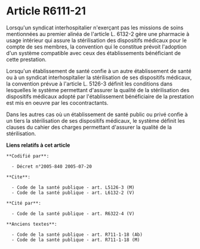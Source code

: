 # Article R6111-21

Lorsqu'un syndicat interhospitalier n'exerçant pas les missions de soins mentionnées au premier alinéa de l'article L. 6132-2
gère une pharmacie à usage intérieur qui assure la stérilisation des dispositifs médicaux pour le compte de ses membres, la
convention qui le constitue prévoit l'adoption d'un système compatible avec ceux des établissements bénéficiant de cette
prestation.

Lorsqu'un établissement de santé confie à un autre établissement de santé ou à un syndicat interhospitalier la stérilisation
de ses dispositifs médicaux, la convention prévue à l'article L. 5126-3 définit les conditions dans lesquelles le système
permettant d'assurer la qualité de la stérilisation des dispositifs médicaux adopté par l'établissement bénéficiaire de la
prestation est mis en oeuvre par les cocontractants.

Dans les autres cas où un établissement de santé public ou privé confie à un tiers la stérilisation de ses dispositifs
médicaux, le système définit les clauses du cahier des charges permettant d'assurer la qualité de la stérilisation.

**Liens relatifs à cet article**

	**Codifié par**:

	  - Décret n°2005-840 2005-07-20

	**Cite**:

	  - Code de la santé publique - art. L5126-3 (M)
	  - Code de la santé publique - art. L6132-2 (V)

	**Cité par**:

	  - Code de la santé publique - art. R6322-4 (V)

	**Anciens textes**:

	  - Code de la santé publique - art. R711-1-18 (Ab)
	  - Code de la santé publique - art. R711-1-18 (M)
